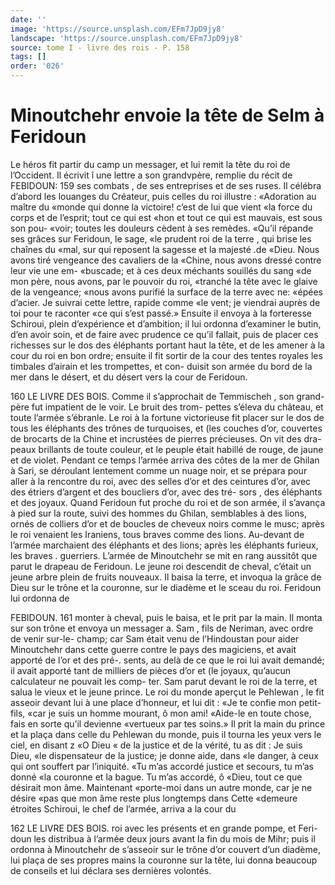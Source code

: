 ```yaml
---
date: ''
image: 'https://source.unsplash.com/EFm7JpD9jy8'
landscape: 'https://source.unsplash.com/EFm7JpD9jy8'
source: tome I - livre des rois - P. 158
tags: []
order: '026'
---
```


# Minoutchehr envoie la tête de Selm à Feridoun

Le héros fit partir du camp un messager, et
lui remit la tête du roi de l’Occident. Il écrivit î
une lettre a son grandvpère, remplie du récit de
FEBIDOUN: 159 ses combats , de ses entreprises et de ses ruses.
Il célébra d’abord les louanges du Créateur, puis
celles du roi illustre : «Adoration au maître du «monde qui donne la victoire! c’est de lui que vient
«la force du corps et de l’esprit; tout ce qui est «hon et tout ce qui est mauvais, est sous son pou- «voir; toutes les douleurs cèdent à ses remèdes. «Qu’il répande ses grâces sur Feridoun, le sage,
«le prudent roi de la terre , qui brise les chaînes du «mal, sur qui reposent la sagesse et la majesté .de «Dieu. Nous avons tiré vengeance des cavaliers de la «Chine, nous avons dressé contre leur vie une em- «buscade; et à ces deux méchants souillés du sang «de mon père, nous avons, par le pouvoir du roi, «tranché la tête avec le glaive de la vengeance; «nous avons purifié la surface de la terre avec ne: «épées d’acier. Je suivrai cette lettre, rapide comme
«le vent; je viendrai auprès de toi pour te raconter «ce qui s’est passé.» Ensuite il envoya à la forteresse
Schiroui, plein d’expérience et d’ambition; il lui
ordonna d’examiner le butin, d’en avoir soin, et de
faire avec prudence ce qu’il fallait, puis de placer
ces richesses sur le dos des éléphants portant haut
la tête, et de les amener à la cour du roi en bon
ordre; ensuite il fit sortir de la cour des tentes royales les timbales d’airain et les trompettes, et con-
duisit son armée du bord de la mer dans le désert, et du désert vers la cour de Feridoun.

160 LE LIVRE DES BOIS.
Comme il s’approchait de Temmischeh , son grand-
père fut impatient de le voir. Le bruit des trom- pettes s’éleva du château, et toute l’armée s’ébranle.
Le roi à la fortune victorieuse fit placer sur le dos de tous les éléphants des trônes de turquoises, et
(les couches d’or, couvertes de brocarts de la Chine
et incrustées de pierres précieuses. On vit des dra- peaux brillants de toute couleur, et le peuple était habillé de rouge, de jaune et de violet. Pendant ce temps l’armée arriva des côtes de la mer de Ghilan
à Sari, se déroulant lentement comme un nuage noir, et se prépara pour aller à la rencontre du roi, avec des selles d’or et des ceintures d’or, avec des étriers d’argent et des boucliers d’or, avec des tré-
sors , des éléphants et des joyaux. Quand Feridoun
fut proche du roi et de son armée, il s’avança à
pied sur la route, suivi des hommes du Ghilan,
semblables à des lions, ornés de colliers d’or et de
boucles de cheveux noirs comme le musc; après le
roi venaient les Iraniens, tous braves comme des lions. Au-devant de l’armée marchaient des éléphants
et des lions; après les éléphants furieux, les braves . guerriers. L’armée de Minoutchehr se mit en rang
aussitôt que parut le drapeau de Feridoun. Le jeune roi descendit de cheval, c’était un jeune arbre plein
de fruits nouveaux. Il baisa la terre, et invoqua la grâce de Dieu sur le trône et la couronne, sur le diadème et le sceau du roi. Feridoun lui ordonna de

FEBIDOUN. 161 monter à cheval, puis le baisa, et le prit par la
main. Il monta sur son trône et envoya un messager a. Sam , fils de Neriman, avec ordre de venir sur-le- champ; car Sam était venu de l’Hindoustan pour
aider Minoutchehr dans cette guerre contre le pays des magiciens, et avait apporté de l’or et des pré-.
sents, au delà de ce que le roi lui avait demandé;
il avait apporté tant de milliers de pièces d’or et (le
joyaux, qu’aucun calculateur ne pouvait les comp-
ter. Sam parut devant le roi de la terre, et salua le
vieux et le jeune prince. Le roi du monde aperçut
le Pehlewan , le fit asseoir devant lui à une place
d’honneur, et lui dit : «Je te confie mon petit-fils,
«car je suis un homme mourant, ô mon ami! «Aide-le en toute chose, fais en sorte qu’il devienne
«vertueux par tes soins.» Il prit la main du prince et la plaça dans celle du Pehlewan du monde, puis il tourna les yeux vers le ciel, en disant z «O Dieu « de la justice et de la vérité, tu as dit : Je suis Dieu,
«le dispensateur de la justice; je donne aide, dans «le danger, à ceux qui ont souffert par l’iniquité.
«Tu m’as accordé justice et secours, tu m’as donné
«la couronne et la bague. Tu m’as accordé, ô
«Dieu, tout ce que désirait mon âme. Maintenant «porte-moi dans un autre monde, car je ne désire «pas que mon âme reste plus longtemps dans Cette «demeure étroites
Schiroui, le chef de l’armée, arriva a la cour du

162 LE LIVRE DES BOIS.
roi avec les présents et en grande pompe, et Feri- doun les distribua à l’armée deux jours avant la fin
du mois de Mihr; puis il ordonna à Minoutchehr de s’asseoir sur le trône d’or couvert d’un diadème, lui
plaça de ses propres mains la couronne sur la tête, lui donna beaucoup de conseils et lui déclara ses dernières volontés.
